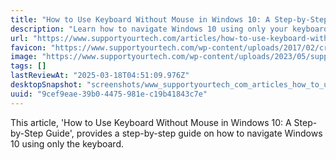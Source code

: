 ```yaml
---
title: "How to Use Keyboard Without Mouse in Windows 10: A Step-by-Step Guide"
description: "Learn how to navigate Windows 10 using only your keyboard with our step-by-step guide, making your workflow faster and more efficient."
url: "https://www.supportyourtech.com/articles/how-to-use-keyboard-without-mouse-in-windows-10-a-step-by-step-guide/"
favicon: "https://www.supportyourtech.com/wp-content/uploads/2017/02/cropped-supportyourtech-logo-1-32x32.png"
image: "https://www.supportyourtech.com/wp-content/uploads/2023/05/supportyourtech-logo-350.png"
tags: []
lastReviewAt: "2025-03-18T04:51:09.976Z"
desktopSnapshot: "screenshots/www_supportyourtech_com_articles_how_to_use_keyboard_without_mouse_in_windows_10_a_step_by_step_guide.png"
uuid: "9cef9eae-39b0-4475-981e-c19b41843c7e"
---
```

This article, 'How to Use Keyboard Without Mouse in Windows 10: A Step-by-Step Guide', provides a step-by-step guide on how to navigate Windows 10 using only the keyboard.